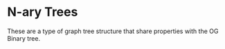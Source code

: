 # N-ary Trees

These are a type of graph tree structure that share properties with the OG Binary tree.

